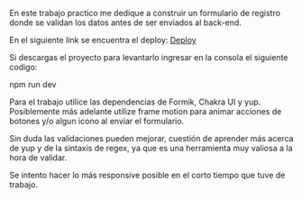 En este trabajo practico me dedique a construir un formulario de registro donde se validan los datos antes de ser enviados al back-end.

En el siguiente link se encuentra el deploy:
[Deploy](https://eclectic-starlight-f32fa4.netlify.app/)

Si descargas el proyecto para levantarlo ingresar en la consola el siguiente codigo:

npm run dev

Para el trabajo utilice las dependencias de Formik, Chakra UI y yup. Posiblemente más adelante utilize frame motion para animar acciones de botones y/o algun icono al enviar el formulario.

Sin duda las validaciones pueden mejorar, cuestión de aprender más acerca de yup y de la sintaxis de regex, ya que es una herramienta muy valiosa a la hora de validar.

Se intento hacer lo más responsive posible en el corto tiempo que tuve de trabajo.

